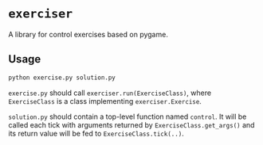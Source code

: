 # `exerciser`

A library for control exercises based on pygame.

## Usage

```bash
python exercise.py solution.py
```

`exercise.py` should call `exerciser.run(ExerciseClass)`, where `ExerciseClass` is a class implementing `exerciser.Exercise`.

`solution.py` should contain a top-level function named `control`. It will be called each tick with arguments returned by `ExerciseClass.get_args()` and its return value will be fed to `ExerciseClass.tick(..)`.
